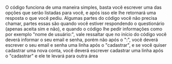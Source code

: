 O código funciona de uma maneira simples, basta você escrever uma das opções que serâo listadas para você, e após isso ele lhe retornará uma resposta o que você pediu. Algumas partes do código você não precisa chamar, partes essas são quando você estiver respondendo o questionário (apenas aceita sim e não), e quando o código lhe pedir informações como por exemplo "nome de usuário:", vale ressaltar que no início do código você deverá informar o seu email e senha, porém não após o ":", você deverá escrever o seu email e senha uma linha após o "cadastrar", e se você quiser cadastrar uma nova conta, você deverá escrever cadastrar uma linha após o "cadastrar" e ele te levará para outra área
